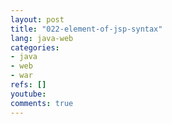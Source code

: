 ```yaml
---
layout: post
title: "022-element-of-jsp-syntax"
lang: java-web
categories:
- java
- web
- war
refs: []
youtube: 
comments: true
---
```


